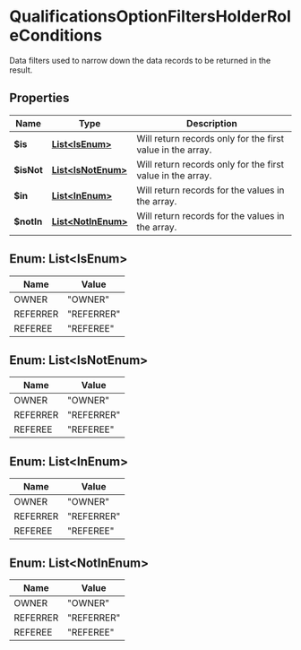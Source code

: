 

# QualificationsOptionFiltersHolderRoleConditions

Data filters used to narrow down the data records to be returned in the result.

## Properties

| Name | Type | Description |
|------------ | ------------- | ------------- |
|**$is** | [**List&lt;IsEnum&gt;**](#List&lt;IsEnum&gt;) | Will return records only for the first value in the array. |
|**$isNot** | [**List&lt;IsNotEnum&gt;**](#List&lt;IsNotEnum&gt;) | Will return records only for the first value in the array. |
|**$in** | [**List&lt;InEnum&gt;**](#List&lt;InEnum&gt;) | Will return records for the values in the array. |
|**$notIn** | [**List&lt;NotInEnum&gt;**](#List&lt;NotInEnum&gt;) | Will return records for the values in the array. |



## Enum: List&lt;IsEnum&gt;

| Name | Value |
|---- | -----|
| OWNER | &quot;OWNER&quot; |
| REFERRER | &quot;REFERRER&quot; |
| REFEREE | &quot;REFEREE&quot; |



## Enum: List&lt;IsNotEnum&gt;

| Name | Value |
|---- | -----|
| OWNER | &quot;OWNER&quot; |
| REFERRER | &quot;REFERRER&quot; |
| REFEREE | &quot;REFEREE&quot; |



## Enum: List&lt;InEnum&gt;

| Name | Value |
|---- | -----|
| OWNER | &quot;OWNER&quot; |
| REFERRER | &quot;REFERRER&quot; |
| REFEREE | &quot;REFEREE&quot; |



## Enum: List&lt;NotInEnum&gt;

| Name | Value |
|---- | -----|
| OWNER | &quot;OWNER&quot; |
| REFERRER | &quot;REFERRER&quot; |
| REFEREE | &quot;REFEREE&quot; |



